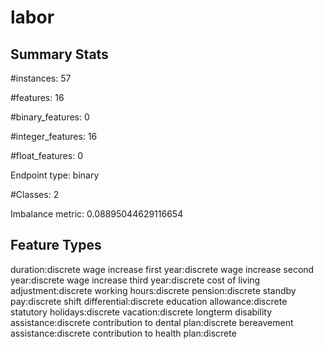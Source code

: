 # labor

## Summary Stats

#instances: 57

#features: 16

  #binary_features: 0

  #integer_features: 16

  #float_features: 0

Endpoint type: binary

#Classes: 2

Imbalance metric: 0.08895044629116654

## Feature Types

 duration:discrete
wage increase first year:discrete
wage increase second year:discrete
wage increase third year:discrete
cost of living adjustment:discrete
working hours:discrete
pension:discrete
standby pay:discrete
shift differential:discrete
education allowance:discrete
statutory holidays:discrete
vacation:discrete
longterm disability assistance:discrete
contribution to dental plan:discrete
bereavement assistance:discrete
contribution to health plan:discrete

